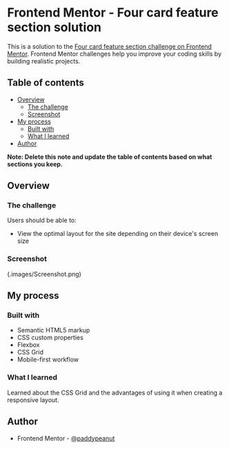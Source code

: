 # Frontend Mentor - Four card feature section solution

This is a solution to the [Four card feature section challenge on Frontend Mentor](https://www.frontendmentor.io/challenges/four-card-feature-section-weK1eFYK). Frontend Mentor challenges help you improve your coding skills by building realistic projects. 

## Table of contents

- [Overview](#overview)
  - [The challenge](#the-challenge)
  - [Screenshot](#screenshot)
- [My process](#my-process)
  - [Built with](#built-with)
  - [What I learned](#what-i-learned)
- [Author](#author)


**Note: Delete this note and update the table of contents based on what sections you keep.**

## Overview

### The challenge

Users should be able to:

- View the optimal layout for the site depending on their device's screen size

### Screenshot

(.images/Screenshot.png)



## My process

### Built with

- Semantic HTML5 markup
- CSS custom properties
- Flexbox
- CSS Grid
- Mobile-first workflow


### What I learned

Learned about the CSS Grid and the advantages of using it when creating a responsive layout.


## Author


- Frontend Mentor - [@paddypeanut](https://www.frontendmentor.io/profile/paddypeanut)



